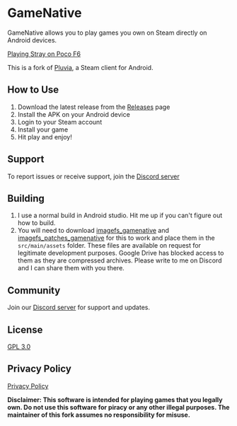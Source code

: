 # GameNative


GameNative allows you to play games you own on Steam directly on Android devices.

[Playing Stray on Poco F6](https://github.com/user-attachments/assets/1870fd14-7de9-4054-ba92-d3a5c73686b5)

This is a fork of [Pluvia](https://github.com/oxters168/Pluvia), a Steam client for Android.

## How to Use

1. Download the latest release from the [Releases](https://github.com/utkarshdalal/GameNative/releases) page
2. Install the APK on your Android device
3. Login to your Steam account
4. Install your game
5. Hit play and enjoy!

## Support
To report issues or receive support, join the [Discord server](https://discord.gg/2hKv4VfZfE)

## Building
1. I use a normal build in Android studio. Hit me up if you can't figure out how to build.
2. You will need to download [imagefs_gamenative](https://drive.google.com/file/d/1IfPTwHKcGbhrRBFd0JLBVvIdeA9bFocE/view?usp=sharing) and [imagefs_patches_gamenative](https://drive.google.com/file/d/1RJb204kybzigEcjHegh7y1T8lcXb_6wG/view?usp=drive_link) for this to work and place them in the `src/main/assets` folder.
These files are available on request for legitimate development purposes. Google Drive has blocked access to them as they are compressed archives. Please write to me on Discord and I can share them with you there.

## Community

Join our [Discord server](https://discord.gg/2hKv4VfZfE) for support and updates.

## License
[GPL 3.0](https://github.com/utkarshdalal/GameNative/blob/master/LICENSE)

## Privacy Policy
[Privacy Policy](https://github.com/utkarshdalal/GameNative/blob/master/PrivacyPolicy/README.md)

**Disclaimer: This software is intended for playing games that you legally own. Do not use this software for piracy or any other illegal purposes. The maintainer of this fork assumes no 
responsibility for misuse.**
